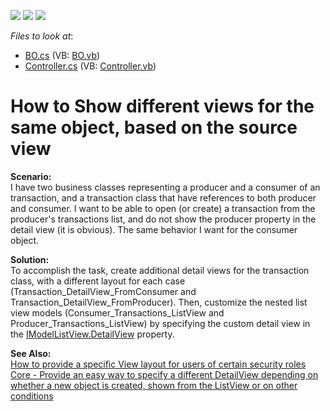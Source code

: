 <!-- default badges list -->
![](https://img.shields.io/endpoint?url=https://codecentral.devexpress.com/api/v1/VersionRange/128593645/10.2.3%2B)
[![](https://img.shields.io/badge/Open_in_DevExpress_Support_Center-FF7200?style=flat-square&logo=DevExpress&logoColor=white)](https://supportcenter.devexpress.com/ticket/details/E2375)
[![](https://img.shields.io/badge/📖_How_to_use_DevExpress_Examples-e9f6fc?style=flat-square)](https://docs.devexpress.com/GeneralInformation/403183)
<!-- default badges end -->
<!-- default file list -->
*Files to look at*:

* [BO.cs](./CS/WinWebSolution.Module/BO.cs) (VB: [BO.vb](./VB/WinWebSolution.Module/BO.vb))
* [Controller.cs](./CS/WinWebSolution.Module/Controller.cs) (VB: [Controller.vb](./VB/WinWebSolution.Module/Controller.vb))
<!-- default file list end -->
# How to Show different views for the same object, based on the source view


<p><strong>Scenario:</strong><br>I have two business classes representing a producer and a consumer of an transaction, and a transaction class that have references to both producer and consumer. I want to be able to open (or create) a transaction from the producer's transactions list, and do not show the producer property in the detail view (it is obvious). The same behavior I want for the consumer object.</p>
<p><strong>Solution:</strong><br>To accomplish the task, create additional detail views for the transaction class, with a different layout for each case (Transaction_DetailView_FromConsumer and Transaction_DetailView_FromProducer). Then, customize the nested list view models (Consumer_Transactions_ListView and Producer_Transactions_ListView) by specifying the custom detail view in the <a href="https://documentation.devexpress.com/eXpressAppFramework/DevExpress.ExpressApp.Model.IModelListView.DetailView.property">IModelListView.DetailView</a> property.</p>
<p><strong>See Also:<br></strong><a href="https://www.devexpress.com/Support/Center/p/E274">How to provide a specific View layout for users of certain security roles</a><br><a href="https://www.devexpress.com/Support/Center/p/S35797">Core - Provide an easy way to specify a different DetailView depending on whether a new object is created, shown from the ListView or on other conditions</a></p>

<br/>



